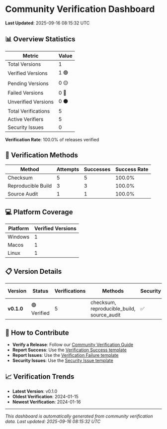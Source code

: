 # Community Verification Dashboard

**Last Updated**: 2025-09-16 08:15:32 UTC

## 📊 Overview Statistics

| Metric | Value |
|--------|-------|
| Total Versions | 1 |
| Verified Versions | 1 🟢 |
| Pending Versions | 0 🟡 |
| Failed Versions | 0 🔴 |
| Unverified Versions | 0 ⚫ |
| Total Verifications | 5 |
| Active Verifiers | 5 |
| Security Issues | 0 |

**Verification Rate**: 100.0% of releases verified

## 🔧 Verification Methods

| Method | Attempts | Successes | Success Rate |
|--------|----------|-----------|--------------|
| Checksum | 5 | 5 | 100.0% |
| Reproducible Build | 3 | 3 | 100.0% |
| Source Audit | 1 | 1 | 100.0% |

## 💻 Platform Coverage

| Platform | Verified Versions |
|----------|-------------------|
| Windows | 1 |
| Macos | 1 |
| Linux | 1 |

## 📋 Version Details

| Version | Status | Verifications | Methods | Security | Last Updated |
|---------|--------|---------------|---------|----------|--------------|
| **v0.1.0** | 🟢 Verified | 5 | checksum, reproducible_build, source_audit | ✅ | 2024-01-16 |

## 🤝 How to Contribute

- **Verify a Release**: Follow our [Community Verification Guide](COMMUNITY_VERIFICATION_GUIDE.md)
- **Report Success**: Use the [Verification Success template](../.github/ISSUE_TEMPLATE/verification-success.md)
- **Report Issues**: Use the [Verification Failure template](../.github/ISSUE_TEMPLATE/verification-failure.md)
- **Security Issues**: Use the [Security Issue template](../.github/ISSUE_TEMPLATE/security-issue.md)

## 📈 Verification Trends

- **Latest Version**: v0.1.0
- **Oldest Verification**: 2024-01-15
- **Newest Verification**: 2024-01-16

---

*This dashboard is automatically generated from community verification data. Last updated: 2025-09-16 08:15:32 UTC*
